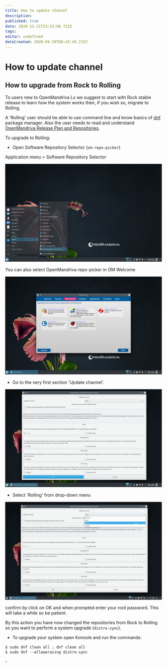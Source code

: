 ```yaml
---
title: How to update channel
description: 
published: true
date: 2020-12-21T23:53:08.713Z
tags: 
editor: undefined
dateCreated: 2020-04-28T08:42:49.215Z
---
```


# How to update channel
## How to upgrade from Rock to Rolling

To users new to OpenMandriva Lx we suggest to start with Rock stable release to learn how the system works then, if you wish so, migrate to Rolling.

A 'Rolling' user should be able to use command line and know basics of [dnf](/en/doc/using-dnf) package manager.
Also the user needs to read and understand [OpenMandriva Release Plan and Repositories](/en/doc/release-plan-and-repositories).

To upgrade to Rolling:

- Open Software Repository Selector (`om-repo-picker`) 

Application menu > Software Repository Selector

![repositories01.jpg](/images/repositories01.jpg)

You can also select OpenMandriva repo-picker in OM Welcome

![repositories07.jpg](/images/repositories07.jpg)

- Go to the very first section 'Update channel'.

![repositories02.jpg](/images/repositories02.jpg)

- Select 'Rolling' from drop-down menu

![update-channel-rolling.jpg](/images/update-channel-rolling.jpg)

confirm by click on OK and when prompted enter your root password. This will take a while so be patient.

By this action you have now changed the repositories from Rock to Rolling so you want to perform a system upgrade (`distro-sync`).

- To upgrade your system open Konsole and run the commands:
```
$ sudo dnf clean all ; dnf clean all
$ sudo dnf --allowerasing distro-sync
```

\-
